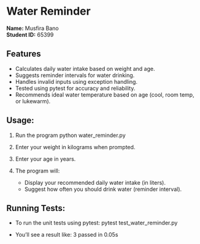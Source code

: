 # Water Reminder

**Name:** Musfira Bano   
**Student ID:** 65399   

## Features 
- Calculates daily water intake based on weight and age.
- Suggests reminder intervals for water drinking.
- Handles invalid inputs using exception handling.
- Tested using pytest for accuracy and reliability.
- Recommends ideal water temperature based on age (cool, room temp, or lukewarm).

## Usage:
1. Run the program
   python water_reminder.py

2. Enter your weight in kilograms when prompted.
3. Enter your age in years.
4. The program will:
   - Display your recommended daily water intake (in liters).
   - Suggest how often you should drink water (reminder interval).

## Running Tests:
- To run the unit tests using pytest:
pytest test_water_reminder.py

- You’ll see a result like:
3 passed in 0.05s
